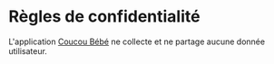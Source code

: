 # Règles de confidentialité

L'application [Coucou Bébé](https://play.google.com/store/apps/details?id=booboo.coucou.bebe) ne collecte et ne partage aucune donnée utilisateur. 
